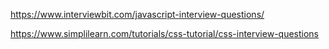 https://www.interviewbit.com/javascript-interview-questions/

https://www.simplilearn.com/tutorials/css-tutorial/css-interview-questions
